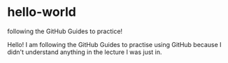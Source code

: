 # hello-world
following the GitHub Guides to practice!

Hello! I am following the GitHub Guides to practise using GitHub because I didn't understand anything in the lecture I was just in.
